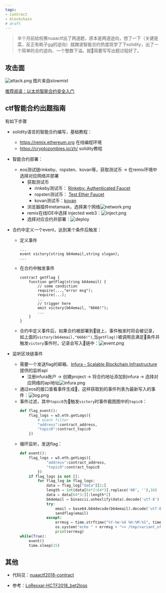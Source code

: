 ```yaml
---
tags:
- contract
- blockchain
# draft
---
```



> 半个月前给校赛nuaactf出了两道题，原本是两道逆向，想了一下（关键是菜，反正有耗子gg的逆向）就蹭波智能合约热度现学了下solidity，出了一个简单的合约逆向、一个整数下溢。就简要写写出题过程好了。


## 攻击面

![attack.png](../assets/2019-01/attack.png)
图片来自slowmist

[推荐阅读：以太坊智能合约安全入门](http://rickgray.me/2018/05/17/ethereum-smart-contracts-vulnerabilities-review/)


## ctf智能合约出题指南
有如下步骤
* solidity语言的智能合约编写，基础教程：
	* https://remix.ethereum.org 在线编程环境
	* https://cryptozombies.io/zh/  solidity教程
* 智能合约部署：
	* eos测试链rinkeby、ropsten、kovan等，获取测试币 -> 在remix环境中选择对应网络并部署
		* 获取测试币
			* rinkeby测试币： [Rinkeby: Authenticated Faucet](https://faucet.rinkeby.io/)
			* ropsten测试币： [Test Ether Faucet](https://faucet.metamask.io/)
			* kovan测试币：[kovan](https://faucet.kovan.network/)
		* 浏览器插件metamask，选择某个网络![network.png](../assets/2019-01/metamask_network.png)
		* remix在线IDE中选择 injected web3：![inject.png](../assets/2019-01/inject.png)
		* 选择对应合约并部署：![deploy](../assets/2019-01/deploy.png)

* 合约中定义一个event，达到某个条件后触发：
    * 定义事件
        ```
        ...
        event victory(string b64email,string slogan);
        ...
        ```
    * 在合约中触发事件
        ```
        contract getFlag {
            function getFlag(string b64email) {
                // some condiction
                require(...,"error msg");
                require(...);
                ...
                // trigger here
                emit victory(b64email, "6666!");
                ...
            }
        }
        ```
    * 合约中定义事件后，如果合约被部署到链上，事件触发时将会被记录，如上面的`victory(b64email,"6666!")`,当`getFlag()`被调用且满足条件并触发`victory`事件时，记录会写入链中：![event.png](../assets/2019-01/event.png)

* 监听区块链事件
	* 需要一个发送flag的邮箱、[Infura - Scalable Blockchain Infrastructure](https://infura.io/)提供的监听api
		* 注册infura账户 -> 创建project -> 将合约地址添加到infura -> 选择对应网络的api地址![infura.png](../assets/2019-01/infura.png)
	* 通过eos的接口查看事件生成，这样获取到的事件列表为最新写入的事件：![log.png](../assets/2019-01/log.png)
    * 事件过滤，其中`topic0`为触发`victory`时事件截图图中的`topic0`：
        ```py
        def flag_event():
            flag_logs = w3.eth.getLogs({
                # event filter
                "address":contract_address,
                "topic0":contract_topic0
            })
        ```
	* 循环监听，发送flag：
        ```py
        def event():
            flag_logs = w3.eth.getLogs({
                    "address":contract_address,
                    "topic0":contract_topic0
                })
            if flag_logs is not []:
                for flag_log in flag_logs:
                    data = flag_log["data"][2:]
                    length = int(data[64*2:64*3].replace('00', ''),16)
                    data = data[64*3:][:length*2]
                    b64email = binascii.unhexlify(data).decode('utf-8')
                    try:
                        email = base64.b64decode(b64email).decode('utf-8')
                        sendflag(email)
                    except:
                        errmsg = time.strftime("%Y-%m-%d %H:%M:%S", time.localtime())+":decode or send to b64 - {} fail".format(b64email)
                        os.system("echo " + errmsg + ">> /tmp/variant_of_cat_error.log")
                        print(errmsg)
        while(True):
            event()
            time.sleep(15)
        ```

## 其他

* 代码见：[nuaactf2018-contract](https://github.com/DoubleMice/nuaactf2018_contract)

* 参考：[LoRexxar-HCTF2018_bet2loss](https://github.com/LoRexxar/HCTF2018_bet2loss/blob/master/web/views.py)